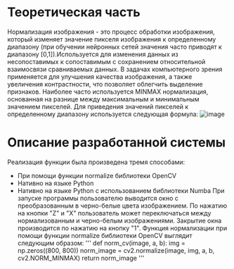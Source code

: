 # Теоретическая часть
Нормализация изображения - это процесс обработки изображения, который изменяет значение пикселя изображения к определенному диапазону (при обучении нейронных сетей значения часто приводят к диапазону [0,1]).Используется для изменения данных из несопоставимых к сопоставимым с сохранением относительной взаимосвязи сравниваемых данных. В задачах компьютерного зрения применяется для улучшения качества изображения, а также увеличения контрастности, что позволяет облегчить выделение признаков. Наиболее часто используется MINMAX нормализация, основанная на разнице между максимальным и минимальным значением пикселей. Для приведения значений пикселей к определенному диапазону используется следующая формула:
![image](https://user-images.githubusercontent.com/79449892/213912266-8d80f6dd-1bc9-407e-9dd7-bdc2b5075650.png)
# Описание разработанной системы
Реализация функции была произведена тремя способами:
- При помощи функции normalize библиотеки OpenCV
- Нативно на языке Python
- Нативно на языке Python с использованием библиотеки Numba
При запуске программы пользователю выводится окно с преобразованным в черно-белые цвета изображением. По нажатию на кнопки "Z" и "X" пользователь может переключаться между нормализованным и черно-белым изображениями. Закрытие окна производится по нажатию на кнопку "1".
Функция нормализации при помощи функции normalize библиотеки OpenCV выглядит следующим образом:
'''
def norm_cv(image, a, b):
    img = np.zeros((800, 800))
    norm_image = cv2.normalize(image, img, a, b, cv2.NORM_MINMAX)
    return norm_image
'''


